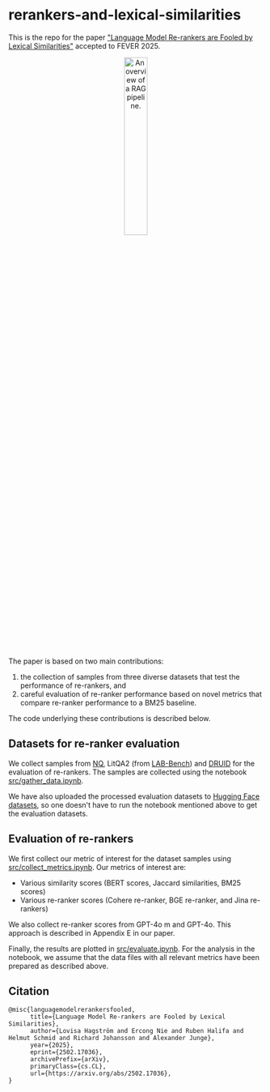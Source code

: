 # rerankers-and-lexical-similarities

This is the repo for the paper ["Language Model Re-rankers are Fooled by Lexical Similarities"](https://arxiv.org/abs/2502.17036) accepted to FEVER 2025.

<p align="center">
  <img src=https://github.com/user-attachments/assets/6add9a52-6426-46d8-88ec-159e5b5033a2 alt="An overview of a RAG pipeline." style="width:30%; height:auto;">
</p>

The paper is based on two main contributions:
1. the collection of samples from three diverse datasets that test the performance of re-rankers, and 
2. careful evaluation of re-ranker performance based on novel metrics that compare re-ranker performance to a BM25 baseline. 

The code underlying these contributions is described below.

## Datasets for re-ranker evaluation

We collect samples from [NQ](https://direct.mit.edu/tacl/article/doi/10.1162/tacl_a_00276/43518/Natural-Questions-A-Benchmark-for-Question), LitQA2 (from [LAB-Bench](https://huggingface.co/datasets/futurehouse/lab-bench)) and [DRUID](https://huggingface.co/datasets/copenlu/druid) for the evaluation of re-rankers. The samples are collected using the notebook [src/gather_data.ipynb](src/gather_data.ipynb).

We have also uploaded the processed evaluation datasets to [Hugging Face datasets](https://huggingface.co/datasets/Lo/rerankers-and-lexical-similarities), so one doesn't have to run the notebook mentioned above to get the evaluation datasets.

## Evaluation of re-rankers

We first collect our metric of interest for the dataset samples using [src/collect_metrics.ipynb](src/collect_metrics.ipynb). Our metrics of interest are:
- Various similarity scores (BERT scores, Jaccard similarities, BM25 scores)
- Various re-ranker scores (Cohere re-ranker, BGE re-ranker, and Jina re-rankers) 
 
We also collect re-ranker scores from GPT-4o m and GPT-4o. This approach is described in Appendix E in our paper.

Finally, the results are plotted in [src/evaluate.ipynb](src/evaluate.ipynb). For the analysis in the notebook, we assume that the data files with all relevant metrics have been prepared as described above.

## Citation

```
@misc{languagemodelrerankersfooled,
      title={Language Model Re-rankers are Fooled by Lexical Similarities}, 
      author={Lovisa Hagström and Ercong Nie and Ruben Halifa and Helmut Schmid and Richard Johansson and Alexander Junge},
      year={2025},
      eprint={2502.17036},
      archivePrefix={arXiv},
      primaryClass={cs.CL},
      url={https://arxiv.org/abs/2502.17036}, 
}
```